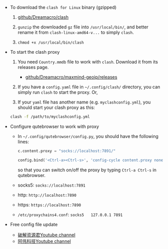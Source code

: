 - To download the `clash for Linux` binary (gzipped)

  1. [github/Dreamacro/clash](https://github.com/Dreamacro/clash/releases)

  2. `gunzip` the downloaded `gz` file into `/usr/local/bin/`, and better rename it from
	 `clash-linux-amd64-v...` to simply `clash`.

  3. `chmod +x /usr/local/bin/clash`
	
- To start the clash proxy
  1. You need `Country.mmdb` file to work with `clash`. Download it from its releases page.
     - [github/Dreamacro/maxmind-geoip/releases](https://github.com/Dreamacro/maxmind-geoip/releases)

  2. If you have a `config.yaml` file in `~/.config/clash/` directory, you can simply run
	 `clash` to start the proxy. Or,

  3. If your `yaml` file has another name (e.g. `myclashconfig.yml`), you should start
	 your clash proxy as this:

	```sh
	clash -f /path/to/myclashconfig.yml
	```

- Configure qutebrowser to work with proxy

  - In `~/.config/qutebrowser/config.py`, you should have the following lines:
  
	  ```python
	  c.content.proxy = "socks://localhost:7891/"

	  config.bind('<Ctrl-a><Ctrl-s>', 'config-cycle content.proxy none socks://localhost:7891', mode='normal')
	  ```
	  
	  so that you can switch on/off the proxy by typing `Ctrl-a Ctrl-s` in qutebrowser.
	  
  - socks5: `socks://localhost:7891`
  - http: `http://localhost:7890`
  - https: `https://localhost:7890`
  - `/etc/proxychains4.conf`: `socks5	127.0.0.1 7891`

- Free config file update
  - [破解资源君Youtube channel](https://www.youtube.com/channel/UCrGEYuZ1nw3RDj4LDKJmrZw)
  - [阿伟科技Youtube channel](https://www.youtube.com/channel/UCAVXAOB168NaJozwrXT1hkw)


